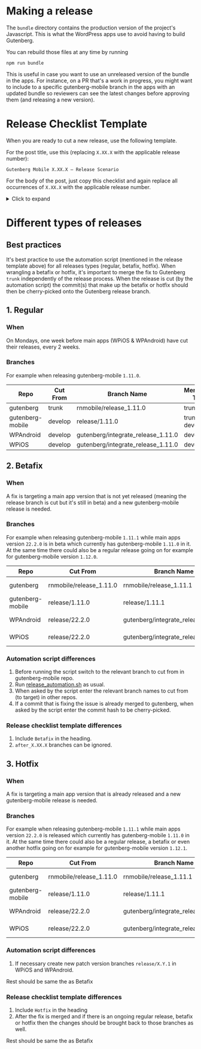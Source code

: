 # Making a release

The `bundle` directory contains the production version of the project's Javascript. This is what the WordPress apps use to avoid having to build Gutenberg.

You can rebuild those files at any time by running

```
npm run bundle
```

This is useful in case you want to use an unreleased version of the bundle in the apps. For instance, on a PR that's a work in progress, you might want to include to a specific gutenberg-mobile branch in the apps with an updated bundle so reviewers can see the latest changes before approving them (and releasing a new version).

# Release Checklist Template

When you are ready to cut a new release, use the following template.

For the post title, use this (replacing `X.XX.X` with the applicable release number):

```
Gutenberg Mobile X.XX.X – Release Scenario
```

For the body of the post, just copy this checklist and again replace all occurrences of `X.XX.X` with the applicable release number.
<details><summary>Click to expand</summary>
<p>
  
```html

<!-- wp:paragraph -->
<p>This checklist is based on the <a href="https://github.com/wordpress-mobile/release-toolkit-gutenberg-mobile/blob/develop/Releasing.md#release-checklist-template">Release Checklist Template</a>. If you need a checklist for a new gutenberg-mobile release, please copy from that template.</p>
<!-- /wp:paragraph -->

<!-- wp:paragraph -->
<p>+mobilegutenberg +mobilegutenpagesp2</p>
<!-- /wp:paragraph -->

<!-- wp:heading {"level":3} -->
<h3>Day 1 - create the release branch, update the version</h3>
<!-- /wp:heading -->

<!-- wp:paragraph -->
<p>o Visit all opened PR's in gutenberg-mobile repo that are assigned to milestone X.XX.X and leave a message with options to (i) merge the PR as soon as possible, (ii) bump the PR to the next milestone, or (iii) remove the milestone from the PR.</p>
<!-- /wp:paragraph -->

<!-- wp:paragraph -->
<p>o Check that <code>gutenberg-mobile/RNTAztecView.podspec</code> and <code>gutenberg-mobile/gutenberg/packages/react-native-aztec/RNTAztecView.podspec</code> refer to the same <code>WordPress-Aztec-iOS</code> version and are pointing to a stable, tagged release (e.g. x.xx.x). If they are not, a new Aztec release may be required (see section below).</p>
<!-- /wp:paragraph -->

<!-- wp:paragraph -->
<p>o Clone release scripts from <code>https://github.com/wordpress-mobile/release-toolkit-gutenberg-mobile</code> or pull the latest version if you already have it.</p>
<!-- /wp:paragraph -->

<!-- wp:paragraph -->
<p>o Run the release script in release-toolkit-gutenberg-mobile: <code>./release_automation.sh</code>. This will take care of creating the gutenberg and gutenberg-mobile release PRs as well as WPAndroid and WPiOS integration PRs.</p>
<!-- /wp:paragraph -->

<!-- wp:paragraph -->
<p>o Verify the WPAndroid PR build succeeds. If PR CI tasks include a 403 error related to an inability to resolve the `react-native-bridge` dependency, you must wait until the `ci/circleci: Build Android RN Bridge & Publish to Bintray` task completes in `gutenberg-mobile` and then restart the WPAndroid CI tasks.</p>
<!-- /wp:paragraph -->

<!-- wp:paragraph -->
<p>o Run the Optional Tests on both the WPiOS and WPAndroid PRs.</p>
<!-- /wp:paragraph -->

<!-- wp:paragraph -->
<p>o Trigger an installable build on WPiOS PR.</p>
<!-- /wp:paragraph -->

<!-- wp:paragraph -->
<p>o Fill in the missing parts of the gutenberg-mobile PR description.</p>
<!-- /wp:paragraph -->

<!-- wp:paragraph -->
<p>o Mark all 4 PRs ready for review and request reviews for them from your release wrangler buddy.</p>
<!-- /wp:paragraph -->

<!-- wp:paragraph -->
<p>o Message any related Slack channels to inform that the gutenberg-mobile release is now cut and any new WPiOS and WPAndroid changes having related gutenberg-mobile or gutenberg parts should now be merged to <code>gutenberg/after_X.XX.X</code> branches on WPiOS and WPAndroid until their own releases are cut next week.</p>
<!-- /wp:paragraph -->

<!-- wp:paragraph -->
<p>o If this is a release for inclusion in the frozen WPiOS and WPAndroid release branches (ie. this is a point-release, e.g. X.XX.2), ping the directly responsible individual handing the release of each platform of the main apps.</p>
<!-- /wp:paragraph -->

<!-- wp:heading {"level":3} -->
<h3>Release Testing</h3>
<!-- /wp:heading -->

<!-- wp:paragraph -->
<p>o Use the main WP apps to test the new changes in the PR</p>
<!-- /wp:paragraph -->

<!-- wp:paragraph -->
<p>o Smoke test the main WP apps for <a href="https://github.com/wordpress-mobile/test-cases/tree/master/test-cases/gutenberg/writing-flow">general writing flow</a></p>
<!-- /wp:paragraph -->

<!-- wp:paragraph -->
<p>o Test the Unsupported Block Editor on WP Apps (<a href="https://github.com/wordpress-mobile/test-cases/blob/trunk/test-cases/gutenberg/unsupported-block-editing.md#unsupported-block-editing---test-cases">see steps</a>).</p>
<!-- /wp:paragraph -->

<!-- wp:paragraph -->
<p>o Sanity <a href="https://github.com/wordpress-mobile/test-cases/blob/trunk/test-suites/gutenberg/sanity-test-suites.md">test suites</a> for WP Apps should be completed for each platform. (See <a href="https://mobilegutenpagesp2.wordpress.com/sanity-testing-rotations/">testing schedule</a>)</p>
<!-- /wp:paragraph -->

<!-- wp:heading {"level":3} -->
<h3>New Aztec Release</h3>
<!-- /wp:heading -->

<!-- wp:paragraph -->
<p>o Verify all Aztec PRs attached to the "Next Release" milestone or PRs with changes required for this Gutenberg release have been merged before next steps.</p>
<!-- /wp:paragraph -->

<!-- wp:paragraph -->
<p>o Open a PR on Aztec repo to update the <code>CHANGELOG.md</code> and <code>README.md</code> files with the new version name.</p>
<!-- /wp:paragraph -->

<!-- wp:paragraph -->
<p>o Create a new release and name it with the tag name from step 1. For Aztec-iOS, follow <a href="https://github.com/wordpress-mobile/AztecEditor-iOS/blob/develop/Documentation/ReleaseProcess.md">this process</a>. For Aztec-Android, releases are created via the <a href="https://github.com/wordpress-mobile/AztecEditor-Android/releases">GitHub releases page</a> by hitting the “Draft new release” button, put the tag name to be created in the tag version field and release title field, and also add the changelog to the release description. The binary assets (.zip, tar.gz files) are attached automatically after hitting “Publish release”.</p>
<!-- /wp:paragraph -->

<!-- wp:paragraph -->
<p>o Update Aztec version references within <code>gutenberg-mobile/RNTAztecView.podspec</code> and <code>gutenberg-mobile/gutenberg/packages/react-native-aztec/RNTAztecView.podspec</code> to the new <code>WordPress-Aztec-iOS</code> version.</p>
<!-- /wp:paragraph -->

<!-- wp:heading {"level":3} -->
<h3>(Optional) Specific tasks after a PR has been merged after the freeze</h3>
<!-- /wp:heading -->

<!-- wp:paragraph -->
<p>o After a merge happened in gutenberg-mobile <code>release/X.XX.X</code> or in gutenberg <code>rnmobile/release-X.XX.X</code>, make sure the <code>gutenberg</code> submodule points to the right hash (and make sure the <code>rnmobile/release-X.XX.X</code> in the gutenberg repo branch has been updated)</p>
<!-- /wp:paragraph -->

<!-- wp:paragraph -->
<p>o If there were changes in Gutenberg repo, make sure to cherry-pick the changes that landed in the <code>trunk</code> branch back to the release branch and don't forget to run <code>npm run bundle</code> in gutenberg-mobile again if necessary.</p>
<!-- /wp:paragraph -->

<!-- wp:paragraph -->
<p>o Add the new change to the "Extra PRs that Landed After the Release Was Cut" section of the gb-mobile PR description.</p>
<!-- /wp:paragraph -->

<!-- wp:paragraph -->
<p>o Re-run the Optional Tests on both the WPiOS and WPAndroid PRs.</p>
<!-- /wp:paragraph -->

<!-- wp:heading {"level":3} -->
<h3>Last Day</h3>
<!-- /wp:heading -->

<!-- wp:paragraph -->
<p>o Make sure that the bundle files on the Gutenberg-Mobile release branch have been updated to include any changes to the release branch.</p>
<!-- /wp:paragraph -->

<!-- wp:paragraph -->
<p>o Merge the Gutenberg-Mobile PR to <code>trunk</code>. WARNING: Don’t merge the Gutenberg PR to <code>trunk</code> at this point.</p>
<!-- /wp:paragraph -->

<!-- wp:paragraph -->
<p>o Tag the head of Gutenberg release branch that the Gutenberg-Mobile release branch is pointing to with the <code>rnmobile/X.XX.X</code> tag.</p>
<!-- /wp:paragraph -->

<!-- wp:paragraph -->
<p>o Create a new GitHub release pointing to the tag: https://github.com/wordpress-mobile/gutenberg-mobile/releases/new?tag=vX.XX.X&target=trunk&title=Release%20X.XX.X. Include a list of changes in the release's description</p>
<!-- /wp:paragraph -->

<!-- wp:paragraph -->
<p>o In WPiOS update the reference to point to the <em>tag</em>.</p>
<!-- /wp:paragraph -->

<!-- wp:paragraph -->
<p>o In WPAndroid, update the <code>gutenbergMobileVersion</code> in <code>build.gradle</code> to point to the <em>tag</em>.</p>
<!-- /wp:paragraph -->


<!-- wp:paragraph -->
<p>o Re-run the Optional Tests on both the WPiOS and WPAndroid PRs.</p>
<!-- /wp:paragraph -->

<!-- wp:paragraph -->
<p>o Main apps PRs should be ready to merge to their develop now. Merge them or get them merged.</p>
<!-- /wp:paragraph -->

<!-- wp:paragraph -->
<p>o Once everything is merged, ping our friends in #platform9 and let them know we’ve merged our release so everything is right from our side to cut the main app releases.</p>
<!-- /wp:paragraph -->

<!-- wp:heading {"level":3} -->
<h3>Bringing release changes back to development branches</h3>
<!-- /wp:heading -->

<!-- wp:paragraph -->
<p>o If there are any conflicts in the Gutenberg PR, merge <code>trunk</code> into it and resolve them.</p>
<!-- /wp:paragraph -->

<!-- wp:paragraph -->
<p>o Check if you can open a PR from <code>trunk</code> to <code>develop</code> in Gutenberg Mobile without any conflicts: https://github.com/wordpress-mobile/gutenberg-mobile/compare/develop...trunk. If there are any conflicts, create a branch from <code>trunk</code> with a name like <code>merge_release_x.xx.x_to_develop</code>, merge <code>develop</code> into it, resolve any conflicts.</p>
<!-- /wp:paragraph -->

<!-- wp:paragraph -->
<p>o Open a PR from Gutenberg Mobile <code>trunk</code> (or <code>merge_release_x.xx.x_to_develop</code> branch) to <code>develop</code>.</p>
<!-- /wp:paragraph -->

<!-- wp:paragraph -->
<p>o Merge the Gutenberg PR to <code>trunk</code>.</p>
<!-- /wp:paragraph -->

<!-- wp:paragraph -->
<p>o Update the Gutenberg reference in the Gutenberg Mobile PR so it points to the Gutenberg PR merge commit in <code>trunk</code>.</p>
<!-- /wp:paragraph -->

<!-- wp:paragraph -->
<p>o Merge the Gutenberg Mobile PR to <code>develop</code>.</p>
<!-- /wp:paragraph -->

<!-- wp:heading {"level":3} -->
<h3>AFTER the main apps have cut their release branches</h3>
<!-- /wp:heading -->

<!-- wp:paragraph -->
<p>o Update the <code>gutenberg/after_X.XX.X</code> branches and open a PR against <code>develop</code>. If the branches are empty we’ll just delete them. The PR can actually get created as soon as something gets merged to the after_X.XX.X branches.&nbsp; Merge the <code>gutenberg/after_X.XX.X</code> PR(s) only AFTER the main apps have cut their release branches.</p>
<!-- /wp:paragraph -->

<!-- wp:paragraph -->
<p>o Update the <a href="https://docs.google.com/spreadsheets/d/15U4v6zUBmPGagksHX_6ZfVA672-1qB2MO8M7HYBOOgQ/edit?usp=sharing">Release Incident Spreadsheet</a> with any fixes that occurred after the release branches were cut.</p>
<!-- /wp:paragraph -->

<!-- wp:heading {"level":3} -->
<h3>You're done</h3>
<!-- /wp:heading -->

<!-- wp:paragraph -->
<p>o Pass the baton. Ping the dev who is responsible for the next release</p>
<!-- /wp:paragraph -->

<!-- wp:paragraph -->
<p>o Celebrate!</p>
<!-- /wp:paragraph -->

```


</p>
</details>

# Different types of releases

## Best practices

It's best practice to use the automation script (mentioned in the release template above) for all releases types (regular, betafix, hotfix). When wrangling a betafix or hotfix, it's important to merge the fix to Gutenberg `trunk` independently of the release process. When the release is cut (by the automation script) the commit(s) that make up the betafix or hotfix should then be cherry-picked onto the Gutenberg release branch.

## 1. Regular

### When

On Mondays, one week before main apps (WPiOS & WPAndroid) have cut their releases, every 2 weeks.

### Branches

For example when releasing gutenberg-mobile `1.11.0`.

| Repo             | Cut From | Branch Name                        | Merging To      |
| ---------------- | -------- | ---------------------------------- | --------------- |
| gutenberg        | trunk    | rnmobile/release_1.11.0            | trunk           |
| gutenberg-mobile | develop  | release/1.11.0                     | trunk & develop |
| WPAndroid        | develop  | gutenberg/integrate_release_1.11.0 | develop         |
| WPiOS            | develop  | gutenberg/integrate_release_1.11.0 | develop         |

## 2. Betafix

### When

A fix is targeting a main app version that is not yet released (meaning the release branch is cut but it's still in beta) and a new gutenberg-mobile release is needed.

### Branches

For example when releasing gutenberg-mobile `1.11.1` while main apps version `22.2.0` is in beta which currently has gutenberg-mobile `1.11.0` in it.
At the same time there could also be a regular release going on for example for gutenberg-mobile version `1.12.0`.

| Repo             | Cut From                | Branch Name                        | Merging To                                                       |
| ---------------- | ----------------------- | ---------------------------------- | ---------------------------------------------------------------- |
| gutenberg        | rnmobile/release_1.11.0 | rnmobile/release_1.11.1            | trunk & (maybe also) rnmobile/release_1.12.0                     |
| gutenberg-mobile | release/1.11.0          | release/1.11.1                     | trunk & develop & (maybe also) release/1.12.0                    |
| WPAndroid        | release/22.2.0          | gutenberg/integrate_release_1.11.1 | release/22.2.0 & (maybe also) gutenberg/integrate_release_1.12.0 |
| WPiOS            | release/22.2.0          | gutenberg/integrate_release_1.11.1 | release/22.2.0 & (maybe also) gutenberg/integrate_release_1.12.0 |

### Automation script differences

1. Before running the script switch to the relevant branch to cut from in gutenberg-mobile repo.
1. Run [release_automation.sh](./release_automation.sh) as usual.
1. When asked by the script enter the relevant branch names to cut from (to target) in other repos.
1. If a commit that is fixing the issue is already merged to gutenberg, when asked by the script enter the commit hash to be cherry-picked.

### Release checklist template differences

1. Include `Betafix` in the heading.
1. `after_X.XX.X` branches can be ignored.

## 3. Hotfix

### When

A fix is targeting a main app version that is already released and a new gutenberg-mobile release is needed.

### Branches

For example when releasing gutenberg-mobile `1.11.1` while main apps version `22.2.0` is released which currently has gutenberg-mobile `1.11.0` in it.
At the same time there could also be a regular release, a betafix or even another hotfix going on for example for gutenberg-mobile version `1.12.1`.

| Repo             | Cut From                | Branch Name                        | Merging To                                                       |
| ---------------- | ----------------------- | ---------------------------------- | ---------------------------------------------------------------- |
| gutenberg        | rnmobile/release_1.11.0 | rnmobile/release_1.11.1            | trunk & (maybe also) rnmobile/release_1.12.1                     |
| gutenberg-mobile | release/1.11.0          | release/1.11.1                     | trunk & develop & (maybe also) release/1.12.1                    |
| WPAndroid        | release/22.2.0          | gutenberg/integrate_release_1.11.1 | release/22.2.1 & (maybe also) gutenberg/integrate_release_1.12.1 |
| WPiOS            | release/22.2.0          | gutenberg/integrate_release_1.11.1 | release/22.2.1 & (maybe also) gutenberg/integrate_release_1.12.1 |

### Automation script differences

1. If necessary create new patch version branches `release/X.Y.1` in WPiOS and WPAndroid.

Rest should be same the as Betafix

### Release checklist template differences

1. Include `Hotfix` in the heading
1. After the fix is merged and if there is an ongoing regular release, betafix or hotfix then the changes should be brought back to those branches as well.

Rest should be same the as Betafix

